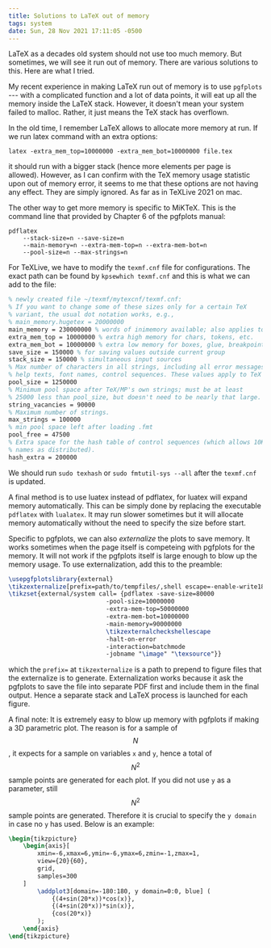 ```yaml
---
title: Solutions to LaTeX out of memory
tags: system
date: Sun, 28 Nov 2021 17:11:05 -0500
---
```


LaTeX as a decades old system should not use too much memory. But sometimes, we
will see it run out of memory. There are various solutions to this. Here are
what I tried.

My recent experience in making LaTeX run out of memory is to use `pgfplots` ---
with a complicated function and a lot of data points, it will eat up all the
memory inside the LaTeX stack. However, it doesn't mean your system failed to
malloc. Rather, it just means the TeX stack has overflown.

In the old time, I remember LaTeX allows to allocate more memory at run. If we
run latex command with an extra options:

    latex -extra_mem_top=10000000 -extra_mem_bot=10000000 file.tex

it should run with a bigger stack (hence more elements per page is allowed).
However, as I can confirm with the TeX memory usage statistic upon out of
memory error, it seems to me that these options are not having any effect. They
are simply ignored. As far as in TeXLive 2021 on mac.

The other way to get more memory is specific to MiKTeX. This is the command
line that provided by Chapter 6 of the pgfplots manual:

```shell
pdflatex
	--stack-size=n --save-size=n
	--main-memory=n --extra-mem-top=n --extra-mem-bot=n
	--pool-size=n --max-strings=n
```

For TeXLive, we have to modify the `texmf.cnf` file for configurations. The
exact path can be found by `kpsewhich texmf.cnf` and this is what we can add to
the file:

```tex
% newly created file ~/texmf/mytexcnf/texmf.cnf:
% If you want to change some of these sizes only for a certain TeX
% variant, the usual dot notation works, e.g.,
% main_memory.hugetex = 20000000
main_memory = 230000000 % words of inimemory available; also applies to inimf&mp
extra_mem_top = 10000000 % extra high memory for chars, tokens, etc.
extra_mem_bot = 10000000 % extra low memory for boxes, glue, breakpoints, etc.
save_size = 150000 % for saving values outside current group
stack_size = 150000 % simultaneous input sources
% Max number of characters in all strings, including all error messages,
% help texts, font names, control sequences. These values apply to TeX and MP.
pool_size = 1250000
% Minimum pool space after TeX/MP's own strings; must be at least
% 25000 less than pool_size, but doesn't need to be nearly that large.
string_vacancies = 90000
% Maximum number of strings.
max_strings = 100000
% min pool space left after loading .fmt
pool_free = 47500
% Extra space for the hash table of control sequences (which allows 10K
% names as distributed).
hash_extra = 200000
```

We should run `sudo texhash` or `sudo fmtutil-sys --all` after the `texmf.cnf`
is updated.

A final method is to use luatex instead of pdflatex, for luatex will expand
memory automatically. This can be simply done by replacing the executable
`pdflatex` with `lualatex`. It may run slower sometimes but it will allocate
memory automatically without the need to specify the size before start.

Specific to pgfplots, we can also *externalize* the plots to save memory. It
works sometimes when the page itself is competeing with pgfplots for the
memory. It will not work if the pgfplots itself is large enough to blow up the
memory usage. To use externalization, add this to the preamble:

```tex
\usepgfplotslibrary{external}
\tikzexternalize[prefix=path/to/tempfiles/,shell escape=-enable-write18]
\tikzset{external/system call= {pdflatex -save-size=80000 
                           -pool-size=10000000 
                           -extra-mem-top=50000000 
                           -extra-mem-bot=10000000 
                           -main-memory=90000000 
                           \tikzexternalcheckshellescape 
                           -halt-on-error 
                           -interaction=batchmode
                           -jobname "\image" "\texsource"}}
```

which the `prefix=` at `tikzexternalize` is a path to prepend to figure files
that the externalize is to generate. Externalization works because it ask the
pgfplots to save the file into separate PDF first and include them in the final
output. Hence a separate stack and LaTeX process is launched for each figure.

A final note: It is extremely easy to blow up memory with pgfplots if making a
3D parametric plot. The reason is for a sample of $$N$$, it expects for a
sample on variables `x` and `y`, hence a total of $$N^2$$ sample points are
generated for each plot. If you did not use `y` as a parameter, still $$N^2$$
sample points are generated. Therefore it is crucial to specify the `y domain`
in case no `y` has used. Below is an example:

```tex
\begin{tikzpicture}
	\begin{axis}[
		xmin=-6,xmax=6,ymin=-6,ymax=6,zmin=-1,zmax=1,
		view={20}{60},
		grid,
		samples=300
	]
		\addplot3[domain=-180:180, y domain=0:0, blue] (
			{(4+sin(20*x))*cos(x)},
			{(4+sin(20*x))*sin(x)},
			{cos(20*x)}
		);
	\end{axis}
\end{tikzpicture}
```
